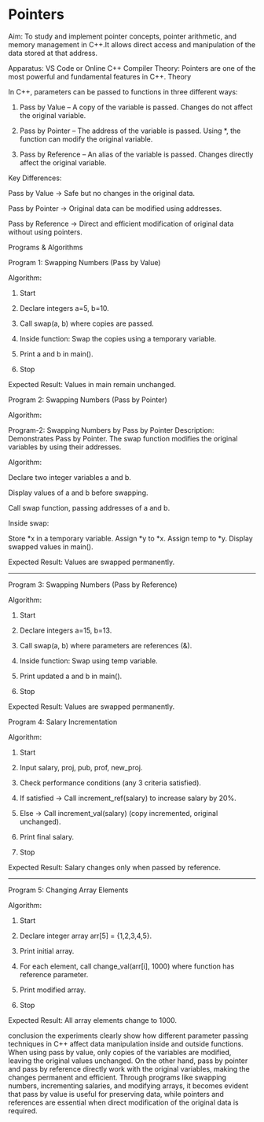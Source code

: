 # Pointers
Aim: To study and implement pointer concepts, pointer arithmetic, and memory management in C++.It allows direct access and manipulation of the data stored at that address.

Apparatus: VS Code or Online C++ Compiler
Theory:
Pointers are one of the most powerful and fundamental features in C++.
Theory

In C++, parameters can be passed to functions in three different ways:

1. Pass by Value – A copy of the variable is passed. Changes do not affect the original variable.


2. Pass by Pointer – The address of the variable is passed. Using *, the function can modify the original variable.


3. Pass by Reference – An alias of the variable is passed. Changes directly affect the original variable.



Key Differences:

Pass by Value → Safe but no changes in the original data.

Pass by Pointer → Original data can be modified using addresses.

Pass by Reference → Direct and efficient modification of original data without using pointers.



Programs & Algorithms

Program 1: Swapping Numbers (Pass by Value)

Algorithm:

1. Start


2. Declare integers a=5, b=10.


3. Call swap(a, b) where copies are passed.


4. Inside function: Swap the copies using a temporary variable.


5. Print a and b in main().


6. Stop



Expected Result: Values in main remain unchanged.


Program 2: Swapping Numbers (Pass by Pointer)

Algorithm:

Program-2: Swapping Numbers by Pass by Pointer
Description: Demonstrates Pass by Pointer. The swap function modifies the original variables by using their addresses.

Algorithm:

Declare two integer variables a and b.

Display values of a and b before swapping.

Call swap function, passing addresses of a and b.

Inside swap:

Store *x in a temporary variable.
Assign *y to *x.
Assign temp to *y.
Display swapped values in main().

Expected Result: Values are swapped permanently.


---

Program 3: Swapping Numbers (Pass by Reference)

Algorithm:

1. Start


2. Declare integers a=15, b=13.


3. Call swap(a, b) where parameters are references (&).


4. Inside function: Swap using temp variable.


5. Print updated a and b in main().


6. Stop



Expected Result: Values are swapped permanently.


Program 4: Salary Incrementation

Algorithm:

1. Start


2. Input salary, proj, pub, prof, new_proj.


3. Check performance conditions (any 3 criteria satisfied).


4. If satisfied → Call increment_ref(salary) to increase salary by 20%.


5. Else → Call increment_val(salary) (copy incremented, original unchanged).


6. Print final salary.


7. Stop



Expected Result: Salary changes only when passed by reference.


---

Program 5: Changing Array Elements

Algorithm:

1. Start


2. Declare integer array arr[5] = {1,2,3,4,5}.


3. Print initial array.


4. For each element, call change_val(arr[i], 1000) where function has reference parameter.


5. Print modified array.


6. Stop



Expected Result: All array elements change to 1000.

conclusion 
the experiments clearly show how different parameter passing techniques in C++ affect data manipulation inside and outside functions. When using pass by value, only copies of the variables are modified, leaving the original values unchanged. On the other hand, pass by pointer and pass by reference directly work with the original variables, making the changes permanent and efficient. Through programs like swapping numbers, incrementing salaries, and modifying arrays, it becomes evident that pass by value is useful for preserving data, while pointers and references are essential when direct modification of the original data is required.

